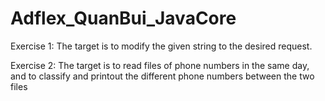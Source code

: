 # Adflex_QuanBui_JavaCore
Exercise 1: The target is to modify the given string to the desired request. 

Exercise 2: The target is to read files of phone numbers in the same day, and to classify and printout the different phone numbers between the two files
